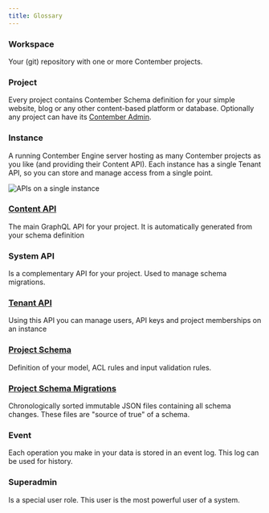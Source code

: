 ```yaml
---
title: Glossary
---
```


### Workspace

Your (git) repository with one or more Contember projects.

### Project

Every project contains Contember Schema definition for your simple website, blog or any other content-based platform or database. Optionally any project can have its [Contember Admin](/reference/admin/introduction.md).

### Instance

A running Contember Engine server hosting as many Contember projects as you like (and providing their Content API). Each instance has a single Tenant API, so you can store and manage access from a single point.

![APIs on a single instance](/assets/single-instance.svg)

### [Content API](/reference/engine/content/overview.md)

The main GraphQL API for your project. It is automatically generated from your schema definition

### System API

Is a complementary API for your project. Used to manage schema migrations.

### [Tenant API](/reference/engine/tenant/overview.md)

Using this API you can manage users, API keys and project memberships on an instance

### [Project Schema](/reference/engine/schema/overview.md)

Definition of your model, ACL rules and input validation rules.

### [Project Schema Migrations](/reference/engine/schema/migrations.md)

Chronologically sorted immutable JSON files containing all schema changes. These files are "source of true" of a schema.

### Event

Each operation you make in your data is stored in an event log. This log can be used for history.

### Superadmin

Is a special user role. This user is the most powerful user of a system.

<!--
ADD MODEL SCHEMA, ACL RULES, INPUT VALIDATION RULES
ADD ENTITY
UNIFY TERMINOLOGY "DATA MODEL" vs. "CONTENT SCHEMA" vs. "MODEL SCHEMA"
-->
